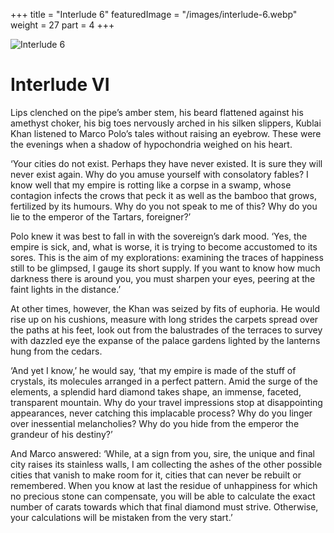 +++
title = "Interlude 6"
featuredImage = "/images/interlude-6.webp"
weight = 27
part = 4
+++

![Interlude 6](/images/interlude-6.webp)

# Interlude VI

Lips clenched on the pipe’s amber stem, his beard flattened against his amethyst choker, his big toes nervously arched in his silken slippers, Kublai Khan listened to Marco Polo’s tales without raising an eyebrow. These were the evenings when a shadow of hypochondria weighed on his heart.

‘Your cities do not exist. Perhaps they have never existed. It is sure they will never exist again. Why do you amuse yourself with consolatory fables? I know well that my empire is rotting like a corpse in a swamp, whose contagion infects the crows that peck it as well as the bamboo that grows, fertilized by its humours. Why do you not speak to me of this? Why do you lie to the emperor of the Tartars, foreigner?’

Polo knew it was best to fall in with the sovereign’s dark mood. ‘Yes, the empire is sick, and, what is worse, it is trying to become accustomed to its sores. This is the aim of my explorations: examining the traces of happiness still to be glimpsed, I gauge its short supply. If you want to know how much darkness there is around you, you must sharpen your eyes, peering at the faint lights in the distance.’

At other times, however, the Khan was seized by fits of euphoria. He would rise up on his cushions, measure with long strides the carpets spread over the paths at his feet, look out from the balustrades of the terraces to survey with dazzled eye the expanse of the palace gardens lighted by the lanterns hung from the cedars.

‘And yet I know,’ he would say, ‘that my empire is made of the stuff of crystals, its molecules arranged in a perfect pattern. Amid the surge of the elements, a splendid hard diamond takes shape, an immense, faceted, transparent mountain. Why do your travel impressions stop at disappointing appearances, never catching this implacable process? Why do you linger over inessential melancholies? Why do you hide from the emperor the grandeur of his destiny?’

And Marco answered: ‘While, at a sign from you, sire, the unique and final city raises its stainless walls, I am collecting the ashes of the other possible cities that vanish to make room for it, cities that can never be rebuilt or remembered. When you know at last the residue of unhappiness for which no precious stone can compensate, you will be able to calculate the exact number of carats towards which that final diamond must strive. Otherwise, your calculations will be mistaken from the very start.’